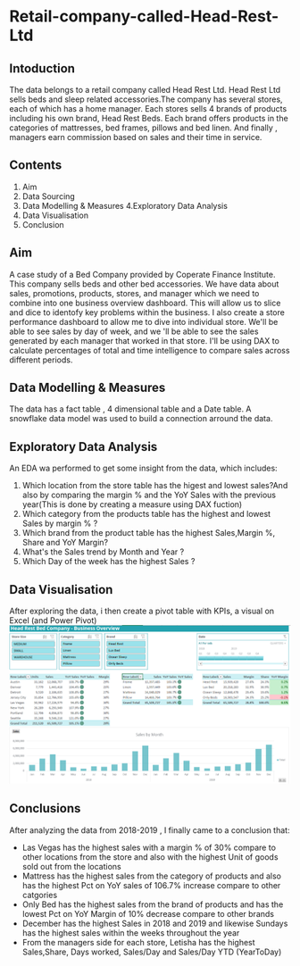 # Retail-company-called-Head-Rest-Ltd

## Intoduction
The data belongs to a retail company called Head Rest Ltd. Head Rest Ltd sells beds and sleep related accessories.The company has several stores, each of which has a home manager. Each stores sells 4 brands of products including his own brand, Head Rest Beds. Each brand offers products in the categories of mattresses, bed frames, pillows and bed linen. And finally , managers earn commission based on sales and their time in service.

## Contents
1. Aim
2. Data Sourcing
3. Data Modelling  & Measures
4.Exploratory Data Analysis
5. Data Visualisation
6. Conclusion

## Aim
A case study of a Bed Company provided by Coperate Finance Institute. This company sells beds and other bed accessories. We have data about sales, promotions, products, stores, and manager which we need to combine into one business overview dashboard. This will allow us to slice and dice to identofy key problems within the business. I also create a store performance dashboard to allow me to dive into individual store. We'll be able to see sales by day of week, and we 'll be  able to see the sales generated by each manager that worked in that store. I'll be using DAX to calculate percentages of total and time intelligence to compare sales across different periods.

## Data Modelling & Measures
The data has a fact table , 4 dimensional table and a Date table. A snowflake data model was used to build a connection arround the data.

## Exploratory Data Analysis
An EDA wa performed to get some insight from the data, which includes:
1. Which location from the store table has the higest and lowest sales?And also by comparing the margin % and the YoY Sales with the previous year(This is done by creating a measure using DAX fuction)
2. Which category from the products table has the highest and lowest Sales by margin % ?
3. Which brand from the product table has the highest Sales,Margin %, Share and YoY Margin?
4. What's the Sales trend by Month and Year ?
5.  Which Day of the week has the highest Sales ?
## Data Visualisation
After exploring the data, i then create a pivot table with KPIs, a visual on Excel (and Power Pivot)
![](Dashboard&Dataset/BusinessoverviewDash.png)
## Conclusions
After analyzing the data from 2018-2019 , I finally came to a conclusion that:
- Las Vegas has the highest sales with a margin % of 30% compare to other locations from the store and also with the highest Unit of goods sold out from the locations
- Mattress has the highest sales from the category of products and also has the highest Pct on YoY sales of 106.7% increase compare to other catgories
- Only Bed has the highest sales from the brand of products and has the lowest Pct on YoY Margin of 10% decrease compare to other brands
- December has the highest Sales in 2018 and 2019 and likewise Sundays has the highest sales within the weeks throughout the year
- From the managers side for each store, Letisha has the highest Sales,Share, Days worked,  Sales/Day and Sales/Day YTD (YearToDay)

